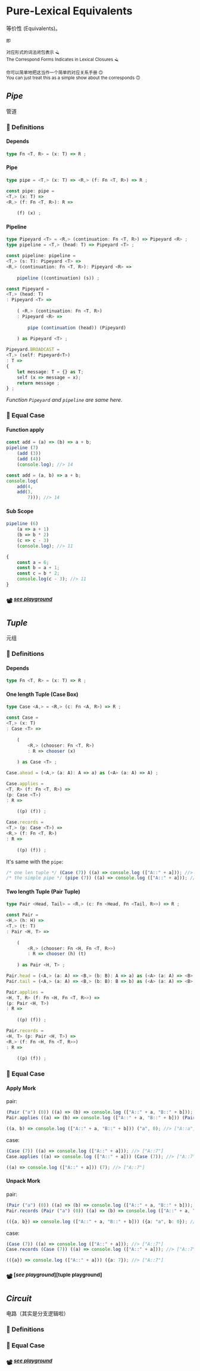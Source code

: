 # Pure-Lexical Equivalents

等价性 (Equivalents)。

<sup>即</sup>  

<sup>对应形式的词法闭包表示 🪒</sup>  
<sub>The Correspond Forms Indicates in Lexical Closures 🪒</sub>  

<sup>你可以简单地把这当作一个简单的对应关系手册 🙃</sup>  
<sub>You can just treat this as a simple show about the corresponds 🙃</sub>  


## *Pipe*

管道

[pipe playground]: https://www.typescriptlang.org/play/?#code/PQKhAIFgCh3CACAbAlgYwKYDsDOHwCCA4gAoAyAtAMwB0ADDHIqprvkQGIAilAjDVUbwoseMBgToMUOA5YxkgC4BPAA7454ADwAVADTgASgD5wAXnAAKAB4AucDoCU504fABuSTJIp1CqdAqfqq++Ba6eqY29k4u2oaRVgBm9poRRsbOZq4ekmgA9riK4CHq9qVhIhFRdg5ZpjBaCVEpsvLpJo72btkiAJAwfZZJzjbOngFB+D7qygCGAE4AJto6puHNVgVYiihYAK5zu4Wp7foZ9eAzGPPL8aYTUyWhqFiV1VYAFhhzSzGX11uK10DzyhRwxQqrww5Ree0qjX0URw-3sgMWwLWcUam0s212ByOKBObVWBk6aNCQPu2OgAzpUPhVjxhQJh2OWFGOEc4zBRSuVIx5iqSK+Pz+dRglNmQpBtPpQ3iiRZOz27OJWFOZIug2lN1lJnlCr6FS2rLVRMKYt+PKs6OWzkGg2ccxwApldzlExg9qWNAAQoYAPIELgAYQIAGUdMLEcq8EhWr6QY4pQ5aQBvQZIDDFAC2GBwODmAHMYemLBmAL7gV0OCZ9BNJKzWOIFoulyrWRwNha5-YLeTt4tl3LQGvegLAacz6fgWfzmeSSyWS4wLMM0JWABEAD99wfdyUB-gIcoc+BDwft6Ntjh8jmaEh8iWe066Xfir8VhZLHNLpYABGlxzOAADU4CAQ2jJvFYADsjp0kM35WFQPKDMhSwrJYAAs6FISq96Ps+r7uIupi8Dh74mnCsGWAAbKmBGgb0oEQbwTF9EMgFxDxEAAEycUMaBxCJFDgGhGGEQ+GBPi+PbkeAvC8DAVajG+AQrmu0AbjRfiWHuV5HhgACOhxIOAADuKCKJ8l5GTeZq4DJcmkdRn61lhwp-gYwFxGxkENneLkkZYGHfrhBjhVhlhUFFSF9AhPJkdOFFUXSgy6X0HkseA9ENtl4LFDxFgBbwBUeSJFh8eA-EVeCIUvni4DiWhKXABRKl0lWqnqe4QA

### 🌋 Definitions

#### Depends

~~~ ts
type Fn <T, R> = (x: T) => R ;
~~~

#### Pipe

~~~ ts
type pipe = <T,> (x: T) => <R,> (f: Fn <T, R>) => R ;

const pipe: pipe = 
<T,> (x: T) => 
<R,> (f: Fn <T, R>): R => 
	
	(f) (x) ;
~~~

#### Pipeline

~~~ ts
type Pipeyard <T> = <R,> (continuation: Fn <T, R>) => Pipeyard <R> ;
type pipeline = <T,> (head: T) => Pipeyard <T> ;

const pipeline: pipeline = 
<T,> (s: T): Pipeyard <T> => 
<R,> (continuation: Fn <T, R>): Pipeyard <R> => 
	
	pipeline ((continuation) (s)) ;
~~~

~~~ ts
const Pipeyard = 
<T,> (head: T)
: Pipeyard <T> => 
	
	( <R,> (continuation: Fn <T, R>)
	: Pipeyard <R> => 
		
		pipe (continuation (head)) (Pipeyard) 
	
	) as Pipeyard <T> ;

Pipeyard.BROADCAST = 
<T,> (self: Pipeyard<T>)
: T => 
{
	let message: T = {} as T;
	self (x => message = x);
	return message ;
} ;
~~~

*Function `Pipeyard` and `pipeline` are same here.*

### 🥩 Equal Case

#### Function apply

~~~ ts
const add = (a) => (b) => a + b;
pipeline (7) 
	(add (3))
	(add (4))
	(console.log); //> 14
~~~

~~~ ts
const add = (a, b) => a + b;
console.log(
	add(4,
	add(3,
		7))); //> 14
~~~

#### Sub Scope

~~~ ts
pipeline (6)
	(a => a + 1)
	(b => b * 2)
	(c => c - 3)
	(console.log); //> 11
~~~

~~~ ts
{
	const a = 6;
	const b = a + 1;
	const c = b * 2;
	console.log(c - 3); //> 11
}
~~~

### 📽 <sup>[*see playground*][pipe playground]</sup>

## *Tuple*

元组

### 🌋 Definitions

#### Depends

~~~ ts
type Fn <T, R> = (x: T) => R ;
~~~

#### One length Tuple (Case Box)

[tuple 1 playground]: https://www.typescriptlang.org/play/?ssl=36&ssc=1&pln=8&pc=1#code/PQKhAIFgCh3CACAbAlgYwKYDsDOHwCGA5gA5IC0AzAHQAMMciqmu+RAZgCYUCM1lDeFFjxgMcdAAuATxL4AYlnAAeACoAacACUAfOAC84ABQAPAFzhVASgN6t4ANwwZc8AGECeFQEF1ew8pafsZoFoo+mro2+naOEmgA9riS7p74hjBqwaYW1jAWHl5q-nowAJDlRuVlgdloABYJCXgATmFKWdo6VtUW9jHgDU2txiY25eU2nqlFqnpO0DCFGNQE9RgEnAbGyr56RgQW3lZHtoRTODve+4fgx2f3C0tpqyRkKBiXGdCdusbs7RUGi60VK0CMJAKaSB3Xy2jOE2gZSMEJsRnYVhsT2gy2oLQwiRanC+wiy+0hM3wxVBpKC+wB4HCv1h0D6CKRlVR-0xcUWfMSyXAJBQrgCGn25ksNNq9MBzJO8IG6LRY15MGAGs1GvAWp1mviSRwCSQKyQCSIxgARAA-W1223ge2Ou2WqzY0DgJL4E1KSQAVzI+BAwGMy2MAHYeSiCDSBUaTdQzRajABtS3eMxmS3gADUhAAupiHHq9GmM2Zw5b8+qIJJ1uAcCgALaBoUioMhiHtiNRg6xw3G03m4xlzPZvMEQtukvgUcVqsSD0EN5IaTgJsJFoAa1ENaFfvxDZkJtElNe70+xj7Zzjg8Tw9T6bHuYLUbDRkj041paf8+r0A9DAAEc-QIJBwAAdxQOtT2jftcDvJMR1-cdXzRSNi2-Wdf0rf89z9LASAINAdw3bddwAiASAPfAcGPDsz3xQliVDaEP17GMbwHBMkMfctUMnIsZznXC92A0DwKgmDgyvABvAgAF94PjIdkznASp2MeSLHDJTMOAH9y1E6AgA

~~~ ts
type Case <A,> = <R,> (c: Fn <A, R>) => R ;

const Case = 
<T,> (x: T)
: Case <T> => 
	
	(
		<R,> (chooser: Fn <T, R>)
		: R => chooser (x) 
	
	) as Case <T> ;

Case.ahead = (<A,> (a: A): A => a) as (<A> (a: A) => A) ;

Case.applies = 
<T, R> (f: Fn <T, R>) => 
(p: Case <T>)
: R => 
	
	((p) (f)) ;

Case.records = 
<T,> (p: Case <T>) => 
<R,> (f: Fn <T, R>)
: R => 
	
	((p) (f)) ;
~~~

It's same with the `pipe`: 

~~~ ts
/* one len tuple */ (Case (7)) ((a) => console.log (["A::" + a])); //> ["A::7"]
/* the simple pipe */ (pipe (7)) ((a) => console.log (["A::" + a])); //> ["A::7"]
~~~

#### Two length Tuple (Pair Tuple)

[tuple 2 playground]: https://www.typescriptlang.org/play/?#code/PQKhAIFgCh3CACAbAlgYwKYDsDOHwCGA5gA5IC0AzAHQAMMciqmu+RAZgCYUCM1lDeFFjxgMcdAAuATxL4AYlnAAeACoAacACUAfOAC84ABQAPAFzhVASgN6t4ANwwZc8AAUCKAE4qAEhgJOTVVPJD1DZS11PSM0C0U-AKDwBLVQzV0dG307Rwk0AHtcSXdPH0MYZV9o4wALC19svUqNGMkLaxgLD28-YPDm6ABIGCGjUaHImtjagoK8L3ilKs1UjW0dLImLexzwNFn5jB8jWpsjSRtR0ZsCHFLelcs9J2gYHq9qWqSDY2UAQWmBAs-yaKgAQtMAEYWcFWEG2Qi3e5GAExYHgUGI5TgmIw8BwxFY14faiSUK-VGA9EgsE46Gw+EExFQ5F-f40zF03HGfGEvaE17vMrUAgkMgoDD3CrQJ7rXTGdhLPopZbyzZgmBGEjdMoq1RbaA7RHXYZGbXndhWGxC6CkrwYQpeTjS4RymI6h4+d2a2VRGJK1UqtYZDVdbQm4ajc0kS3WvJvaDAZMp5PgVPplP5Io4ApIDDUJAFIjGABEAD9K1XK+Bq7Wq6WrLbQOASABXB3gHAyfOiYwfMsERvGWjx80EMFGVmIwq4PMFoslowAbVL-zMZlL4AA1IRNKXwRut7uoQBda0OTN6VfrsxD-eHsy0UuniQtsVkaTgAC2BS8AGtRBgFt207btpF7EBgC9UVxVQKVjCMCdESnMFZ1zfNC2LYwbyPHc93AA88JPc9zgHIxSyHc5RybK9wFwu9SwfDdn1fJMIAwABHNsCCQcAAHcUEkWo+3HTRpz2dD5ywpcGOPAiiM3fCzzHSimPAUdL2Ta81w3e9CMfVi3wgNssBIAg0EA38AKA9jWw7fBwMg6D7UdP8XX7PUKKokcxyQycJL0KTMMXHDdKU3cCGYiLwBU2jtPo8L9MUoy7K4ni+ME4TRKMABvKLYoAXzQnNpNCldwvkgrFPkuLjHyiw1PEixaGKrTgB029ksMl8YCAA

~~~ ts
type Pair <Head, Tail> = <R,> (c: Fn <Head, Fn <Tail, R>>) => R ;

const Pair = 
<H,> (h: H) => 
<T,> (t: T)
: Pair <H, T> => 
	
	(
		<R,> (chooser: Fn <H, Fn <T, R>>)
		: R => chooser (h) (t) 
	
	) as Pair <H, T> ;

Pair.head = (<A,> (a: A) => <B,> (b: B): A => a) as (<A> (a: A) => <B> (b: B) => A) ;
Pair.tail = (<A,> (a: A) => <B,> (b: B): B => b) as (<A> (a: A) => <B> (b: B) => B) ;

Pair.applies = 
<H, T, R> (f: Fn <H, Fn <T, R>>) => 
(p: Pair <H, T>)
: R => 
	
	((p) (f)) ;

Pair.records = 
<H, T> (p: Pair <H, T>) => 
<R,> (f: Fn <H, Fn <T, R>>)
: R => 
	
	((p) (f)) ;
~~~

### 🥩 Equal Case

#### Apply Mork

pair: 

~~~ ts
(Pair ("a") (0)) ((a) => (b) => console.log (["A::" + a, "B::" + b])); //> ["A::a", "B::0"]
Pair.applies ((a) => (b) => console.log (["A::" + a, "B::" + b])) (Pair ("a") (0)); //> ["A::a", "B::0"]
~~~

~~~ ts
((a, b) => console.log (["A::" + a, "B::" + b])) ("a", 0); //> ["A::a", "B::0"]
~~~

case: 

~~~ ts
(Case (7)) ((a) => console.log (["A::" + a])); //> ["A::7"]
Case.applies ((a) => console.log (["A::" + a])) (Case (7)); //> ["A::7"]
~~~

~~~ ts
((a) => console.log (["A::" + a])) (7); //> ["A::7"]
~~~



#### Unpack Mork

pair: 

~~~ ts
(Pair ("a") (0)) ((a) => (b) => console.log (["A::" + a, "B::" + b])); //> ["A::a", "B::0"]
Pair.records (Pair ("a") (0)) ((a) => (b) => console.log (["A::" + a, "B::" + b])); //> ["A::a", "B::0"]
~~~

~~~ ts
(({a, b}) => console.log (["A::" + a, "B::" + b])) ({a: "a", b: 0}); //> ["A::a", "B::0"]
~~~

case: 

~~~ ts
(Case (7)) ((a) => console.log (["A::" + a])); //> ["A::7"]
Case.records (Case (7)) ((a) => console.log (["A::" + a])); //> ["A::7"]
~~~

~~~ ts
(({a}) => console.log (["A::" + a])) ({a: 7}); //> ["A::7"]
~~~




### 📽 <sup>[*see playground*][tuple playground]</sup>

## *Circuit*

电路（其实是分支逻辑啦）

[circuit playground]: ...

### 🌋 Definitions

### 🥩 Equal Case

### 📽 <sup>[*see playground*][circuit playground]</sup>


